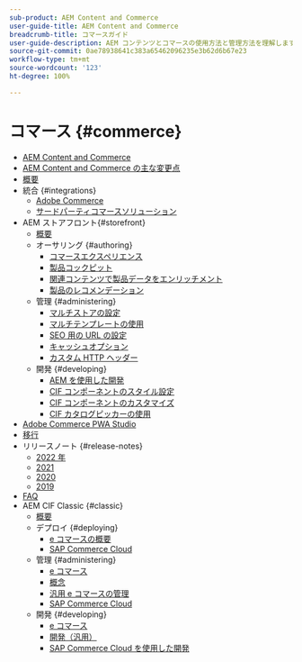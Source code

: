 ```yaml
---
sub-product: AEM Content and Commerce
user-guide-title: AEM Content and Commerce
breadcrumb-title: コマースガイド
user-guide-description: AEM コンテンツとコマースの使用方法と管理方法を理解します。
source-git-commit: 0ae78938641c383a65462096235e3b62d6b67e23
workflow-type: tm+mt
source-wordcount: '123'
ht-degree: 100%

---
```



# コマース {#commerce}

+ [AEM Content and Commerce](/help/commerce/home.md)
+ [AEM Content and Commerce の主な変更点](cif/changes.md)
+ [概要](cif/introduction.md)
+ 統合 {#integrations}
   + [Adobe Commerce](cif/integrating/magento.md)
   + [サードパーティコマースソリューション](cif/integrating/third-party.md)
+ AEM ストアフロント{#storefront}
   + [概要](cif/getting-started.md)
   + オーサリング {#authoring}
      + [コマースエクスペリエンス](cif/authoring/authoring-commerce-experiences.md)
      + [製品コックピット](cif/authoring/product-cockpit.md)
      + [関連コンテンツで製品データをエンリッチメント](cif/authoring/enrich-product-associated-content.md)
      + [製品のレコメンデーション](cif/authoring/product-recommendations.md)
   + 管理 {#administering}
      + [マルチストアの設定](cif/configuring/multi-store-setup.md)
      + [マルチテンプレートの使用](cif/configuring/multi-template-usage.md)
      + [SEO 用の URL の設定](cif/configuring/advanced-url-configuration.md)
      + [キャッシュオプション](cif/configuring/caching.md)
      + [カスタム HTTP ヘッダー](/help/commerce/cif/configuring/custom-http-headers.md)
   + 開発 {#developing}
      + [AEM を使用した開発](cif/develop.md)
      + [CIF コンポーネントのスタイル設定](cif/customizing/style-cif-component.md)
      + [CIF コンポーネントのカスタマイズ](cif/customizing/customize-cif-components.md)
      + [CIF カタログピッカーの使用](cif/customizing/use-cif-pickers.md)
+ [Adobe Commerce PWA Studio](cif/pwa-studio/getting-started.md)
+ [移行](cif/migration.md)
+ リリースノート {#release-notes}
   + [2022 年](cif/release-notes/release-notes-2022.md)
   + [2021](cif/release-notes/release-notes-2021.md)
   + [2020](cif/release-notes/release-notes-2020.md)
   + [2019](cif/release-notes/release-notes-2019.md)
+ [FAQ](cif/faq.md)
+ AEM CIF Classic {#classic}
   + [概要](/help/commerce/cif-classic/home.md)
   + デプロイ {#deploying}
      + [e コマースの概要](/help/commerce/cif-classic/deploying/ecommerce.md)
      + [SAP Commerce Cloud](/help/commerce/cif-classic/deploying/sap-commerce-cloud.md)
   + 管理 {#administering}
      + [e コマース](/help/commerce/cif-classic/administering/ecommerce.md)
      + [概念 ](/help/commerce/cif-classic/administering/concepts.md)
      + [汎用 e コマースの管理](/help/commerce/cif-classic/administering/generic.md)
      + [SAP Commerce Cloud](/help/commerce/cif-classic/administering/sap-commerce-cloud.md)
   + 開発 {#developing}
      + [e コマース](/help/commerce/cif-classic/developing/ecommerce.md)
      + [開発（汎用）](/help/commerce/cif-classic/developing/generic.md)
      + [SAP Commerce Cloud を使用した開発](/help/commerce/cif-classic/developing/sap-commerce-cloud.md)

